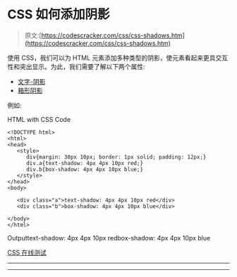 # CSS 如何添加阴影

> 原文:[https://codescracker.com/css/css-shadows.htm](https://codescracker.com/css/css-shadows.htm)

使用 CSS，我们可以为 HTML 元素添加多种类型的阴影，使元素看起来更具交互性和突出显示。为此，我们需要了解以下两个属性:

*   [文字-阴影](/css/css-text-shadow.htm)
*   [箱形阴影](/css/css-box-shadow.htm)

例如:

HTML with CSS Code

```
<!DOCTYPE html>
<html>
<head>
   <style>
      div{margin: 30px 10px; border: 1px solid; padding: 12px;}
      div.a{text-shadow: 4px 4px 10px red;}
      div.b{box-shadow: 4px 4px 10px blue;}
   </style>
</head>
<body>

   <div class="a">text-shadow: 4px 4px 10px red</div>
   <div class="b">box-shadow: 4px 4px 10px blue</div>

</body>
</html>
```

Outputtext-shadow: 4px 4px 10px redbox-shadow: 4px 4px 10px blue

[CSS 在线测试](/exam/showtest.php?subid=5)

* * *

* * *